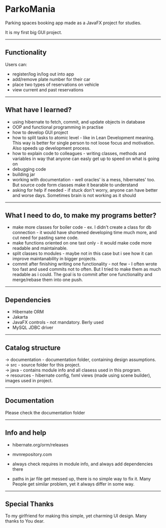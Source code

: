 # ParkoMania

Parking spaces booking app made as a JavaFX project for studies.

It is my first big GUI project.

<hr>

## Functionality
Users can:
* register/log in/log out into app
* add/remove plate number for their car
* place two types of reservations on vehicle
* view current and past reservations

<hr>

## What have I learned?
* using hibernate to fetch, commit, and update objects in database 
* OOP and functional programming in practise 
* how to develop GUI project 
* how to split tasks to atomic level - like in Lean Development meaning. This way is better for single person to not loose focus and motivation. Also speeds up development process. 
* how to explain code to colleagues - writing classes, methods and variables in way that anyone can easly get up to speed on what is going on 
* debugging code
* building jar 
* working with documentation - well oracles' is a mess, hibernates' too. But source code form classes make it bearable to understand 
* asking for help if needed - if stuck don't worry, anyone can have better and worse days. Sometimes brain is not working as it should 

<hr>

## What I need to do, to make my programs better?
* make more classes for boiler code - ex. I didn't create a class for db connection - it would have shortened developing time much more, and cut need for pasting same code. 
* make functions oriented on one tast only - it would make code more readable and maintainable. 
* split classes to modules - maybe not in this case but i see how it can improve maintanability in bigger projects. 
* commit after finishing writing one functionality - not few - I often wrote too fast and used commits not to often. But I tried to make them as much readable as i could. The goal is to commit after one functionality and merge/rebase them into one push. 

<hr>

## Dependencies
* Hibernate ORM
* Jakarta
* JavaFX controls - not mandatory. Berly used
* MySQL JDBC driver

<hr>

## Catalog structure
-> documentation - documentation folder, containing design assumptions.  
-> src - source folder for this project.  
    -> java - contains module info and all clasess used in this program.  
    -> resources - hibernate config, fxml views (made using scene builder), images used in project.  


<hr>

## Documentation
Please check the documentation folder

<hr>

## Info and help
* hibernate.org/orm/releases
* mvnrepository.com

* always check requires in module info, and always add dependencies there
* paths in jar file get messed up, there is no simple way to fix it. Many People get similar problem, yet it always differ in some way.

<hr>

## Special Thanks
To my girlfriend for making this simple, yet charming UI design. Many thanks to You dear.


